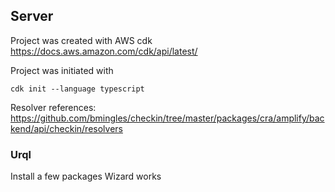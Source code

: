 ## Server

Project was created with AWS cdk
https://docs.aws.amazon.com/cdk/api/latest/

Project was initiated with

```
cdk init --language typescript
```

Resolver references:
https://github.com/bmingles/checkin/tree/master/packages/cra/amplify/backend/api/checkin/resolvers

### Urql

Install a few packages
Wizard works
